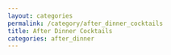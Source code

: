 ```yaml
---
layout: categories
permalink: /category/after_dinner_cocktails
title: After Dinner Cocktails
categories: after_dinner
---
```

